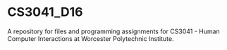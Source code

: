 # CS3041_D16
A repository for files and programming assignments for CS3041 - Human Computer Interactions at Worcester Polytechnic Institute.
